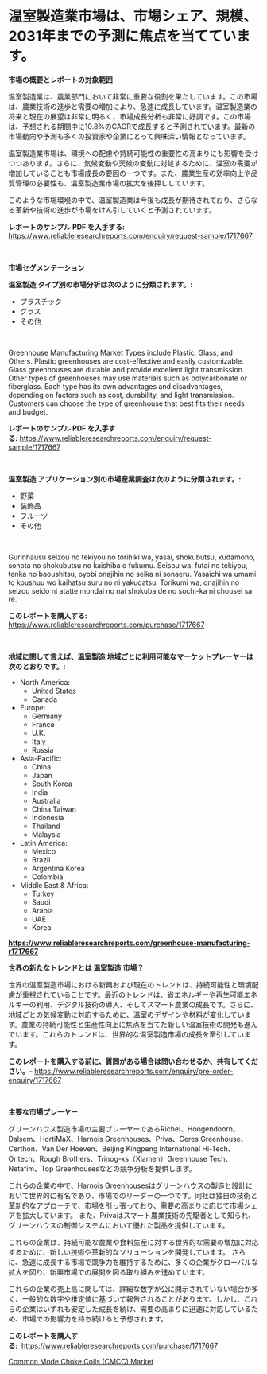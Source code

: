 <p><h1>温室製造業市場は、市場シェア、規模、2031年までの予測に焦点を当てています。</h1></p><p><strong>市場の概要とレポートの対象範囲</strong></p>
<p><p>温室製造業は、農業部門において非常に重要な役割を果たしています。この市場は、農業技術の進歩と需要の増加により、急速に成長しています。温室製造業の将来と現在の展望は非常に明るく、市場成長分析も非常に好調です。この市場は、予想される期間中に10.8%のCAGRで成長すると予測されています。最新の市場動向や予測も多くの投資家や企業にとって興味深い情報となっています。</p><p>温室製造業市場は、環境への配慮や持続可能性の重要性の高まりにも影響を受けつつあります。さらに、気候変動や天候の変動に対処するために、温室の需要が増加していることも市場成長の要因の一つです。また、農業生産の効率向上や品質管理の必要性も、温室製造業市場の拡大を後押ししています。</p><p>このような市場環境の中で、温室製造業は今後も成長が期待されており、さらなる革新や技術の進歩が市場をけん引していくと予測されています。</p></p>
<p><strong>レポートのサンプル PDF を入手する:</strong> <a href="https://www.reliableresearchreports.com/enquiry/request-sample/1717667">https://www.reliableresearchreports.com/enquiry/request-sample/1717667</a></p>
<p>&nbsp;</p>
<p><strong>市場セグメンテーション</strong></p>
<p><strong>温室製造 タイプ別の市場分析は次のように分類されます。:</strong></p>
<p><ul><li>プラスチック</li><li>グラス</li><li>その他</li></ul></p>
<p>&nbsp;</p>
<p><p>Greenhouse Manufacturing Market Types include Plastic, Glass, and Others. Plastic greenhouses are cost-effective and easily customizable. Glass greenhouses are durable and provide excellent light transmission. Other types of greenhouses may use materials such as polycarbonate or fiberglass. Each type has its own advantages and disadvantages, depending on factors such as cost, durability, and light transmission. Customers can choose the type of greenhouse that best fits their needs and budget.</p></p>
<p><strong>レポートのサンプル PDF を入手する:</strong>&nbsp;<a href="https://www.reliableresearchreports.com/enquiry/request-sample/1717667">https://www.reliableresearchreports.com/enquiry/request-sample/1717667</a></p>
<p>&nbsp;</p>
<p><strong> 温室製造 アプリケーション別の市場産業調査は次のように分類されます。:</strong></p>
<p><ul><li>野菜</li><li>装飾品</li><li>フルーツ</li><li>その他</li></ul></p>
<p>&nbsp;</p>
<p><p>Gurinhausu seizou no tekiyou no torihiki wa, yasai, shokubutsu, kudamono, sonota no shokubutsu no kaishiba o fukumu. Seisou wa, futai no tekiyou, tenka no baoushitsu, oyobi onajihin no seika ni sonaeru. Yasaichi wa umami to koushuu wo kaihatsu suru no ni yakudatsu. Torikumi wa, onajihin no seizou seido ni atatte mondai no nai shokuba de no sochi-ka ni chousei sa re.</p></p>
<p><strong>このレポートを購入する:</strong>&nbsp; <a href="https://www.reliableresearchreports.com/purchase/1717667">https://www.reliableresearchreports.com/purchase/1717667</a></p>
<p>&nbsp;</p>
<p><strong>地域に関して言えば、温室製造 地域ごとに利用可能なマーケットプレーヤーは次のとおりです。:</strong></p>
<p><ul>
    <li>
        North America:
        <ul>
            <li>United States</li>
            <li>Canada</li>
        </ul>
    </li>
    <li>
        Europe:
        <ul>
            <li>Germany</li>
            <li>France</li>
            <li>U.K.</li>
            <li>Italy</li>
            <li>Russia</li>
        </ul>
    </li>
    <li>
        Asia-Pacific:
        <ul>
            <li>China</li>
            <li>Japan</li>
            <li>South Korea</li>
            <li>India</li>
            <li>Australia</li>
            <li>China Taiwan</li>
            <li>Indonesia</li>
            <li>Thailand</li>
            <li>Malaysia</li>
        </ul>
    </li>
    <li>
        Latin America:
        <ul>
            <li>Mexico</li>
            <li>Brazil</li>
            <li>Argentina Korea</li>
            <li>Colombia</li>
        </ul>
    </li>
    <li>
        Middle East & Africa:
        <ul>
            <li>Turkey</li>
            <li>Saudi</li>
            <li>Arabia</li>
            <li>UAE</li>
            <li>Korea</li>
        </ul>
    </li>
    </ul></p>
<p><strong><a href="https://www.reliableresearchreports.com/greenhouse-manufacturing-r1717667">https://www.reliableresearchreports.com/greenhouse-manufacturing-r1717667</a></strong>&nbsp;</p>
<p><strong>世界の新たなトレンドとは 温室製造 市場？</strong></p>
<p><p>世界の温室製造市場における新興および現在のトレンドは、持続可能性と環境配慮が重視されていることです。最近のトレンドは、省エネルギーや再生可能エネルギーの利用、デジタル技術の導入、そしてスマート農業の成長です。さらに、地域ごとの気候変動に対応するために、温室のデザインや材料が変化しています。農業の持続可能性と生産性向上に焦点を当てた新しい温室技術の開発も進んでいます。これらのトレンドは、世界的な温室製造市場の成長を牽引しています。</p></p>
<p><strong>このレポートを購入する前に、質問がある場合は問い合わせるか、共有してください。</strong>- <a href="https://www.reliableresearchreports.com/enquiry/pre-order-enquiry/1717667">https://www.reliableresearchreports.com/enquiry/pre-order-enquiry/1717667</a></p>
<p>&nbsp;</p>
<p><strong>主要な市場プレーヤー</strong></p>
<p><p>グリーンハウス製造市場の主要プレーヤーであるRichel、Hoogendoorn、Dalsem、HortiMaX、Harnois Greenhouses、Priva、Ceres Greenhouse、Certhon、Van Der Hoeven、Beijing Kingpeng International Hi-Tech、Oritech、Rough Brothers、Trinog-xs（Xiamen）Greenhouse Tech、Netafim、Top Greenhousesなどの競争分析を提供します。</p><p>これらの企業の中で、Harnois Greenhousesはグリーンハウスの製造と設計において世界的に有名であり、市場でのリーダーの一つです。同社は独自の技術と革新的なアプローチで、市場を引っ張っており、需要の高まりに応じて市場シェアを拡大しています。 また、Privaはスマート農業技術の先駆者として知られ、グリーンハウスの制御システムにおいて優れた製品を提供しています。</p><p>これらの企業は、持続可能な農業や食料生産に対する世界的な需要の増加に対応するために、新しい技術や革新的なソリューションを開発しています。 さらに、急速に成長する市場で競争力を維持するために、多くの企業がグローバルな拡大を図り、新興市場での展開を図る取り組みを進めています。</p><p>これらの企業の売上高に関しては、詳細な数字が公に開示されていない場合が多く、一般的な数字や推定値に基づいて報告されることがあります。しかし、これらの企業はいずれも安定した成長を続け、需要の高まりに迅速に対応しているため、市場での影響力を持ち続けると予想されます。</p></p>
<p><strong>このレポートを購入する:</strong>&nbsp;&nbsp;<a href="https://www.reliableresearchreports.com/purchase/1717667">https://www.reliableresearchreports.com/purchase/1717667</a></p>
<p><p><a href="https://crocus-run-b5a.notion.site/Common-Mode-Choke-Coils-CMCC-Market-Trends-Forecast-and-Competitive-Analysis-to-2031-99dfecbc58cf4cdb9d76ccddf8db8f06">Common Mode Choke Coils (CMCC) Market</a></p></p>